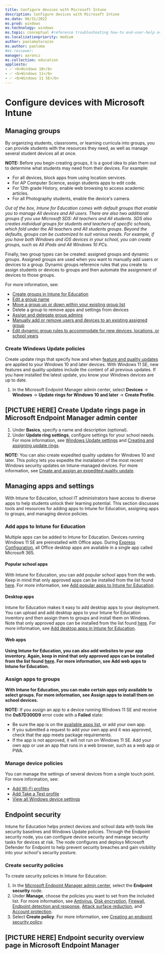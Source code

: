 ```yaml
---
title: Configure devices with Microsoft Intune
description: Configure devices with Microsoft Intune
ms.date: 08/31/2022
ms.prod: windows
ms.technology: windows
ms.topic: conceptual #reference troubleshooting how-to end-user-help overview (more in contrib guide)
ms.localizationpriority: medium
author: paolomatarazzo
ms.author: paoloma
#ms.reviewer: 
manager: aaroncz
ms.collection: education
appliesto:
- ✅ <b>Windows 10</b>
- ✅ <b>Windows 11</b>
- ✅ <b>Windows 11 SE</b>
---
```


# Configure devices with Microsoft Intune


## Managing groups

By organizing students, classrooms, or learning curricula into groups, you can provide students with the resources they need, as well as manage several student devices all at once.

**NOTE:** Before you begin creating groups, it is a good idea to plan them out to determine what students may need from their devices. For example:

- For all devices, block apps from using location services.
- For AP Computer Science, assign students apps to edit code.
- For 12th grade History, enable web browsing to access academic articles.
- For all Photography students, enable the device's camera.

*Out of the box, Intune for Education comes with default groups that enable you to manage All devices and All users. There are also two additional groups if you use Microsoft SDS: All teachers and All students.  SDS also creates individual groups for students and teachers of specific schools, which fold under the All teachers and All students groups. Beyond the defaults, groups can be customized to suit various needs. For example, if you have both Windows and iOS devices in your school, you can create groups, such as All iPads and All Windows 10 PCs.* 

Finally, two group types can be created: assigned groups and dynamic groups. Assigned groups are used when you want to manually add users or devices to a group. Dynamic groups reference rules that you create to assign students or devices to groups and then automate the assignment of devices to those groups.

For more information, see:

- [Create groups in Intune for Education](/intune-education/create-groups) 
- [Edit a group name](/intune-education/edit-groups-intune-for-edu)
- [Move a group up or down within your existing group list](/intune-education/edit-groups-intune-for-edu)
- Delete a group to remove apps and settings from devices 
- [Assign and delegate group admins](/intune-education/group-admin-delegate)
- [Manually add or remove users and devices to an existing assigned group](/intune-education/edit-groups-intune-for-edu)
- [Edit dynamic group rules to accommodate for new devices, locations, or school years](/intune-education/edit-groups-intune-for-edu)

### Create Windows Update policies

Create update rings that specify how and when [feature and quality updates](/windows/deployment/update/get-started-updates-channels-tools) are applied to your Windows 10 and later devices. With Windows 11 SE, new features and quality updates include the content of all previous updates. If you have installed the latest update, you know your Windows devices are up to date.

1. In the Microsoft Endpoint Manager admin center, select **Devices** → **Windows** → **Update rings for Windows 10 and later** → **Create Profile**. 

## [PICTURE HERE] Create Update rings page in Microsoft Endpoint Manager admin center

1. Under **Basics**, specify a name and description (optional).
1. Under **Update ring settings**, configure settings for your school needs. For more information, see [Windows Update settings](/mem/intune/protect/windows-update-settings) and [Creating and assigning update rings](/mem/intune/protect/windows-10-update-rings).

**NOTE:** You can also create expedited quality updates for Windows 10 and later. This policy lets you expedite the installation of the most recent Windows security updates on Intune-managed devices. For more information, see [Create and assign an expedited quality update](/mem/intune/protect/windows-10-expedite-updates).

## Managing apps and settings

With Intune for Education, school IT administrators have access to diverse apps to help students unlock their learning potential. This section discusses tools and resources for adding apps to Intune for Education, assigning apps to groups, and managing device policies. 

### Add apps to Intune for Education

Multiple apps can be added to Intune for Education. Devices running Windows 11 SE are preinstalled with Office apps. During [Express Configuration](/intune-education/express-configuration-intune-edu), all Office desktop apps are available in a single app called Microsoft 365.

#### Popular school apps

With Intune for Education, you can add popular school apps from the web. Keep in mind that only approved apps can be installed from the list found [here](/education/windows/windows-11-se-overview). For more information, see [Add popular apps to Intune for Education](/intune-education/add-popular-apps-edu).

#### Desktop apps

Intune for Education makes it easy to add desktop apps to your deployment. You can upload and add desktop apps to your Intune for Education inventory and then assign them to groups and install them on Windows. Note that only approved apps can be installed from the list found [here](/education/windows/windows-11-se-overview). For more information, see [Add desktop apps in Intune for Education](/intune-education/add-desktop-apps-edu).

#### Web apps

**Using Intune for Education, you can also add websites to your app inventory. Again, keep in mind that only approved apps can be installed from the list found** [**here**](/education/windows/windows-11-se-overview)**. For more information, see Add web apps to Intune for Education.**

### Assign apps to groups

**With Intune for Education, you can make certain apps only available to select groups. For more information, see Assign apps to install them on school devices.**

**NOTE:** If you assign an app to a device running Windows 11 SE and receive the **0x87D300D9** error code with a **Failed** state:

- Be sure the app is on the [available apps list](/education/windows/windows-11-se-overview), or add your own app.
- If you submitted a request to add your own app and it was approved, check that the app meets package requirements.
- If the app is not approved, it will not run on Windows 11 SE. Add your own app or use an app that runs in a web browser, such as a web app or PWA.

### Manage device policies

You can manage the settings of several devices from a single touch point. For more information, see:

- [Add Wi-Fi profiles](/intune-education/add-wi-fi-profile) 
- [Add Take a Test profile](/intune-education/take-a-test-profiles) 
- [View all Windows device settings ](/intune-education/all-edu-settings-windows)

## Endpoint security

Intune for Education helps protect devices and school data with tools like security baselines and Windows Update policies. Through the Endpoint security node, you can configure device security and manage security tasks for devices at risk. The node configures and deploys Microsoft Defender for Endpoint to help prevent security breaches and gain visibility into your school's security posture. 

### Create security policies

To create security policies in Intune for Education:

1. In the [Microsoft Endpoint Manager admin center](https://intuneeducation.portal.azure.com/), select the **Endpoint security** node. 
1. Under **Manage**, choose the policies you want to set from the included list. For more information, see [Antivirus](/mem/intune/protect/endpoint-security-antivirus-policy), [Disk encryption](/mem/intune/protect/endpoint-security-disk-encryption-policy), [Firewall](/mem/intune/protect/endpoint-security-firewall-policy), [Endpoint detection and response](/mem/intune/protect/endpoint-security-edr-policy), [Attack surface reduction](/mem/intune/protect/endpoint-security-asr-policy), and [Account protection](/mem/intune/protect/endpoint-security-account-protection-policy).
1. Select **Create policy**. For more information, see [Creating an endpoint security policy](/mem/intune/protect/endpoint-security-policy).

## [PICTURE HERE] Endpoint security overview page in Microsoft Endpoint Manager
